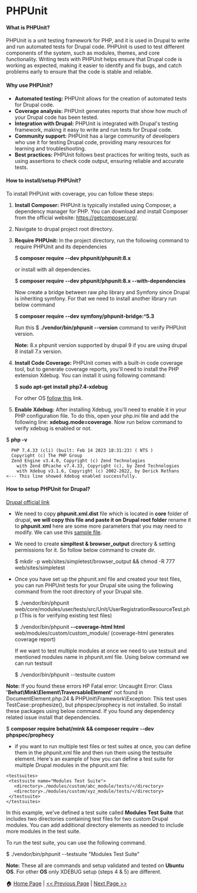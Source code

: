 # PHPUnit #

#### What is PHPUnit? ####

PHPUnit is a unit testing framework for PHP, and it is used in Drupal to write and run automated tests for Drupal code. PHPUnit is used to test different components of the system, such as modules, themes, and core functionality. Writing tests with PHPUnit helps ensure that Drupal code is working as expected, making it easier to identify and fix bugs, and catch problems early to ensure that the code is stable and reliable.

#### Why use PHPUnit? ####

- **Automated testing:** PHPUnit allows for the creation of automated tests for Drupal code.
- **Coverage analysis:** PHPUnit generates reports that show how much of your Drupal code has been tested.
- **Integration with Drupal:** PHPUnit is integrated with Drupal's testing framework, making it easy to write and run tests for Drupal code.
- **Community support:** PHPUnit has a large community of developers who use it for testing Drupal code, providing many resources for learning and troubleshooting.
- **Best practices:** PHPUnit follows best practices for writing tests, such as using assertions to check code output, ensuring reliable and accurate tests.

#### How to install/setup PHPUnit? ####

To install PHPUnit with coverage, you can follow these steps:

1. **Install Composer:** PHPUnit is typically installed using Composer, a dependency manager for PHP. You can download and install Composer from the official website: https://getcomposer.org/.

2. Navigate to drupal project root directory.

3. **Require PHPUnit:** In the project directory, run the following command to require PHPUnit and its dependencies

   $ **composer require --dev phpunit/phpunit:8.x**
   
   or install with all dependencies.
   
   $ **composer require --dev phpunit/phpunit:8.x --with-dependencies**
   
   Now create a bridge between raw php library and Symfony since Drupal is inheriting symfony.
   For that we need to install another library run below command
   
   $ **composer require --dev symfony/phpunit-bridge:^5.3**
   
   Run this $ **./vendor/bin/phpunit --version** command to verify PHPUnit version.
   
   **Note:** 8.x phpunit version supported by drupal 9 if you are using drupal 8 install 7.x version.
   
4. **Install Code Coverage:** PHPUnit comes with a built-in code coverage tool, but to generate coverage reports, you'll need to install the PHP extension Xdebug. You can install it using following command:

    $ **sudo apt-get install php7.4-xdebug**
    
    For other OS [follow this](https://xdebug.org/docs/install) link.

5. **Enable Xdebug:** After installing Xdebug, you'll need to enable it in your PHP configuration file. To do this, open your php.ini file and add the following line: **xdebug.mode=coverage**. Now run below command to verify xdebug is enabled or not.

  $ **php -v**
  ```
    PHP 7.4.33 (cli) (built: Feb 14 2023 18:31:23) ( NTS )
    Copyright (c) The PHP Group
    Zend Engine v3.4.0, Copyright (c) Zend Technologies
      with Zend OPcache v7.4.33, Copyright (c), by Zend Technologies
      with Xdebug v3.1.6, Copyright (c) 2002-2022, by Derick Rethans   <--- This line showed Xdebug enabled successfully.
   ```

#### How to setup PHPUnit for Drupal? ####

[Drupal official link](https://www.drupal.org/docs/automated-testing/phpunit-in-drupal/running-phpunit-tests)

- We need to copy **phpunit.xml.dist** file which is located in **core** folder of drupal, **we will copy this file and paste it on Drupal root folder**
rename it to **phpunit.xml** here are some more parameters that you may need to modify. We can use this [sample file](phpunit.xml).
- We need to create **simpltest & browser_output** directory & setting permissions for it. So follow below command to create dir.

  $ mkdir -p web/sites/simpletest/browser_output && chmod -R 777 web/sites/simpletest
  
- Once you have set up the phpunit.xml file and created your test files, you can run PHPUnit tests for your Drupal site using the following command from the root directory of your Drupal site.

  $ ./vendor/bin/phpunit web/core/modules/user/tests/src/Unit/UserRegistrationResourceTest.php (This is for verifying existing test files)
  
  $ ./vendor/bin/phpunit **--coverage-html html** web/modules/custom/custom_module/ (coverage-html generates coverage report)
  
  If we want to test multiple modules at once we need to use testsuit and mentioned modules name in phpunit.xml file. Using below command we can run testsuit
  
  $ ./vendor/bin/phpunit --testsuite custom
  
**Note:** If you found these errors HP Fatal error:  Uncaught Error: Class **'Behat\Mink\Element\TraversableElement'** not found in DocumentElement.php:24 & PHPUnit\Framework\Exception: This test uses TestCase::prophesize(), but phpspec/prophecy is not installed. So install these packages using below command. If you found any dependency related issue install that dependencies.

$ **composer require behat/mink && composer require --dev phpspec/prophecy**

- if you want to run multiple test files or test suites at once, you can define them in the phpunit.xml file and then run them using the testsuite element. Here's an example of how you can define a test suite for multiple Drupal modules in the phpunit.xml file:
```
<testsuites>
 <testsuite name="Modules Test Suite">
   <directory>./modules/custom/abc_module/tests/</directory>
   <directory>./modules/custom/xyz_module/tests/</directory>
 </testsuite>
</testsuites>
```
In this example, we've defined a test suite called **Modules Test Suite** that includes two directories containing test files for two custom Drupal modules. You can add additional directory elements as needed to include more modules in the test suite.

To run the test suite, you can use the following command.

$ ./vendor/bin/phpunit --testsuite "Modules Test Suite"

**Note:** These all are commands and setup validated and tested on **Ubuntu OS**. For other **OS** only XDEBUG setup (steps 4 & 5) are different.

:house: [Home Page](README.md) | [<< Previous Page](database.md) | [Next Page >>](phpunit-details.md)

